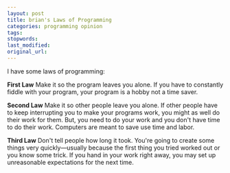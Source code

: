 ```yaml
---
layout: post
title: brian's Laws of Programming
categories: programming opinion
tags:
stopwords:
last_modified:
original_url:
---
```


I have some laws of programming:

<!--more-->

**First Law** Make it so the program leaves you alone. If you have to constantly fiddle with your program, your program is a hobby not a time saver.

**Second Law** Make it so other people leave you alone. If other people have to keep interrupting you to make your programs work, you might as well do their work for them. But, you need to do your work and you don't have time to do their work. Computers are meant to save use time and labor.

**Third Law** Don't tell people how long it took. You're going to create some things very quickly—usually because the first thing you tried worked out or you know some trick. If you hand in your work right away, you may set up unreasonable expectations for the next time.
